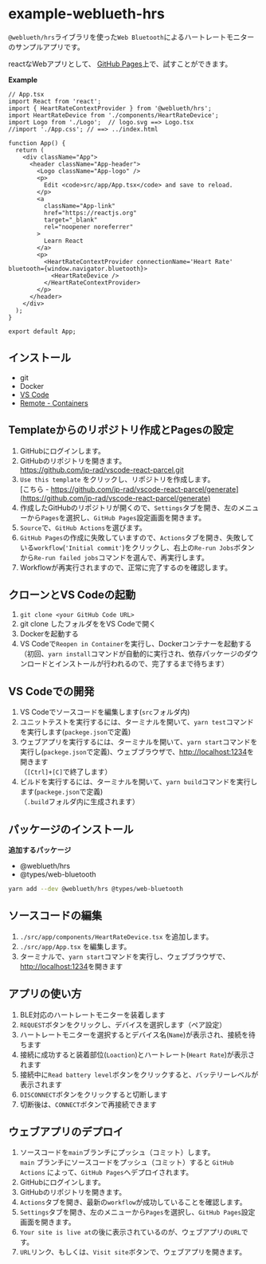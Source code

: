 # example-weblueth-hrs

`@weblueth/hrs`ライブラリを使った`Web Bluetooth`によるハートレートモニターのサンプルアプリです。

reactなWebアプリとして、 [GitHub Pages](https://jp-96.github.io/example-weblueth-hrs/)上で、試すことができます。  

**Example**
``` App.tsx
// App.tsx
import React from 'react';
import { HeartRateContextProvider } from '@weblueth/hrs';
import HeartRateDevice from './components/HeartRateDevice';
import Logo from './Logo';  // logo.svg ==> Logo.tsx
//import './App.css'; // ==> ../index.html

function App() {
  return (
    <div className="App">
      <header className="App-header">
        <Logo className="App-logo" />
        <p>
          Edit <code>src/app/App.tsx</code> and save to reload.
        </p>
        <a
          className="App-link"
          href="https://reactjs.org"
          target="_blank"
          rel="noopener noreferrer"
        >
          Learn React
        </a>
        <p>
          <HeartRateContextProvider connectionName='Heart Rate' bluetooth={window.navigator.bluetooth}>
            <HeartRateDevice />
          </HeartRateContextProvider>
        </p>
      </header>
    </div>
  );
}

export default App;

```

## インストール

- git
- Docker
- [VS Code](https://code.visualstudio.com/download)
- [Remote - Containers](https://marketplace.visualstudio.com/items?itemName=ms-vscode-remote.remote-containers)

## Templateからのリポジトリ作成とPagesの設定

1. GitHubにログインします。
1. GitHubのリポジトリを開きます。  
https://github.com/jp-rad/vscode-react-parcel.git
1. `Use this template` をクリックし、リポジトリを作成します。  
[こちら - https://github.com/jp-rad/vscode-react-parcel/generate](https://github.com/jp-rad/vscode-react-parcel/generate)
1. 作成したGitHubのリポジトリが開くので、`Settings`タブを開き、左のメニューから`Pages`を選択し、`GitHub Pages`設定画面を開きます。
1. `Source`で、`GitHub Actions`を選びます。
1. `GitHub Pages`の作成に失敗していますので、`Actions`タブを開き、失敗している`workflow`(`'Initial commit'`)をクリックし、右上の`Re-run Jobs`ボタンから`Re-run failed jobs`コマンドを選んで、再実行します。
1. Workflowが再実行されますので、正常に完了するのを確認します。

## クローンとVS Codeの起動

1. `git clone <your GitHub Code URL>`
1. git clone したフォルダををVS Codeで開く
1. Dockerを起動する
1. VS Codeで`Reopen in Container`を実行し、Dockerコンテナーを起動する  
（初回、`yarn install`コマンドが自動的に実行され、依存パッケージのダウンロードとインストールが行われるので、完了するまで待ちます）

## VS Codeでの開発

1. VS Codeでソースコードを編集します(`src`フォルダ内)
1. ユニットテストを実行するには、ターミナルを開いて、`yarn test`コマンドを実行します(`packege.json`で定義)
1. ウェブアプリを実行するには、ターミナルを開いて、`yarn start`コマンドを実行し(`packege.json`で定義)、ウェブブラウザで、[http://localhost:1234](http://localhost:1234)を開きます  
（`[Ctrl]+[C]`で終了します）
1. ビルドを実行するには、ターミナルを開いて、`yarn build`コマンドを実行します(`packege.json`で定義)  
（`.build`フォルダ内に生成されます）

## パッケージのインストール

**追加するパッケージ**
- @weblueth/hrs
- @types/web-bluetooth

```bash
yarn add --dev @weblueth/hrs @types/web-bluetooth
```

## ソースコードの編集

1. `./src/app/components/HeartRateDevice.tsx` を追加します。
2. `./src/app/App.tsx` を編集します。
3. ターミナルで、`yarn start`コマンドを実行し、ウェブブラウザで、[http://localhost:1234](http://localhost:1234)を開きます

## アプリの使い方

1. BLE対応のハートレートモニターを装着します
1. `REQUEST`ボタンをクリックし、デバイスを選択します（ペア設定）
1. ハートレートモニターを選択するとデバイス名(`Name`)が表示され、接続を待ちます
1. 接続に成功すると装着部位(`Loaction`)とハートレート(`Heart Rate`)が表示されます
1. 接続中に`Read battery level`ボタンをクリックすると、バッテリーレベルが表示されます
1. `DISCONNECT`ボタンをクリックすると切断します
1. 切断後は、`CONNECT`ボタンで再接続できます


## ウェブアプリのデプロイ

1. ソースコードを`main`ブランチにプッシュ（コミット）します。  
`main` ブランチにソースコードをプッシュ（コミット）すると `GitHub Actions` によって、`GitHub Pages`へデプロイされます。
1. GitHubにログインします。
1. GitHubのリポジトリを開きます。
1. `Actions`タブを開き、最新の`workflow`が成功していることを確認します。
1. `Settings`タブを開き、左のメニューから`Pages`を選択し、`GitHub Pages`設定画面を開きます。
1. `Your site is live at`の後に表示されているのが、ウェブアプリの`URL`です。
1. `URL`リンク、もしくは、`Visit site`ボタンで、ウェブアプリを開きます。
